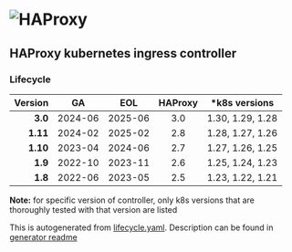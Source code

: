 
# ![HAProxy](../assets/images/haproxy-weblogo-210x49.png "HAProxy")

## HAProxy kubernetes ingress controller 

### Lifecycle

| Version | GA | EOL | HAProxy | *k8s versions |
| -:|:-:|:-:|:-:|:-:|
| **3.0** | 2024-06 | 2025-06 | 3.0 | 1.30, 1.29, 1.28 |
| **1.11** | 2024-02 | 2025-02 | 2.8 | 1.28, 1.27, 1.26 |
| **1.10** | 2023-04 | 2024-06 | 2.7 | 1.27, 1.26, 1.25 |
| **1.9** | 2022-10 | 2023-11 | 2.6 | 1.25, 1.24, 1.23 |
| **1.8** | 2022-06 | 2023-05 | 2.5 | 1.23, 1.22, 1.21 |

**Note:** for specific version of controller, only k8s versions that are thoroughly tested with that version are listed

This is autogenerated from [lifecycle.yaml](lifecycle.yaml). Description can be found in [generator readme](gen/README.md)
